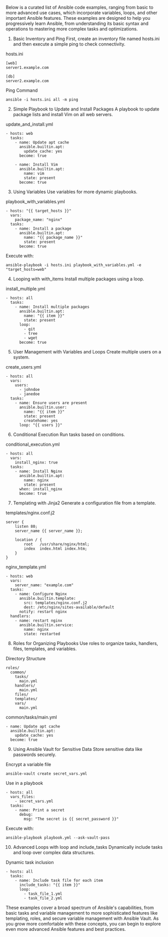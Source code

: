Below is a curated list of Ansible code examples, ranging from basic to more advanced use cases, which incorporate variables, loops, and other important Ansible features. These examples are designed to help you progressively learn Ansible, from understanding its basic syntax and operations to mastering more complex tasks and optimizations.

1. Basic Inventory and Ping
First, create an inventory file named hosts.ini and then execute a simple ping to check connectivity.

hosts.ini

```
[web]
server1.example.com

[db]
server2.example.com
```

Ping Command

```
ansible -i hosts.ini all -m ping
```

2. Simple Playbook to Update and Install Packages
A playbook to update package lists and install Vim on all web servers.

update_and_install.yml

```
- hosts: web
  tasks:
    - name: Update apt cache
      ansible.builtin.apt:
        update_cache: yes
      become: true

    - name: Install Vim
      ansible.builtin.apt:
        name: vim
        state: present
      become: true
```

3. Using Variables
Use variables for more dynamic playbooks.

playbook_with_variables.yml

```
- hosts: "{{ target_hosts }}"
  vars:
    package_name: "nginx"
  tasks:
    - name: Install a package
      ansible.builtin.apt:
        name: "{{ package_name }}"
        state: present
      become: true
```

Execute with:

```
ansible-playbook -i hosts.ini playbook_with_variables.yml -e "target_hosts=web"
```

4. Looping with with_items
Install multiple packages using a loop.

install_multiple.yml

```
- hosts: all
  tasks:
    - name: Install multiple packages
      ansible.builtin.apt:
        name: "{{ item }}"
        state: present
      loop:
        - git
        - tree
        - wget
      become: true
```


5. User Management with Variables and Loops
Create multiple users on a system.

create_users.yml

```
- hosts: all
  vars:
    users:
      - johndoe
      - janedoe
  tasks:
    - name: Ensure users are present
      ansible.builtin.user:
        name: "{{ item }}"
        state: present
        createhome: yes
      loop: "{{ users }}"
```

6. Conditional Execution
Run tasks based on conditions.

conditional_execution.yml

```
- hosts: all
  vars:
    install_nginx: true
  tasks:
    - name: Install Nginx
      ansible.builtin.apt:
        name: nginx
        state: present
      when: install_nginx
      become: true
```

7. Templating with Jinja2
Generate a configuration file from a template.

templates/nginx.conf.j2

```
server {
    listen 80;
    server_name {{ server_name }};

    location / {
        root   /usr/share/nginx/html;
        index  index.html index.htm;
    }
}
```

nginx_template.yml

```
- hosts: web
  vars:
    server_name: "example.com"
  tasks:
    - name: Configure Nginx
      ansible.builtin.template:
        src: templates/nginx.conf.j2
        dest: /etc/nginx/sites-available/default
      notify: restart nginx
  handlers:
    - name: restart nginx
      ansible.builtin.service:
        name: nginx
        state: restarted
```

8. Roles for Organizing Playbooks
Use roles to organize tasks, handlers, files, templates, and variables.

Directory Structure

```
roles/
  common/
    tasks/
      main.yml
    handlers/
      main.yml
    files/
    templates/
    vars/
      main.yml
```

common/tasks/main.yml

```
- name: Update apt cache
  ansible.builtin.apt:
    update_cache: yes
  become: true
```

9. Using Ansible Vault for Sensitive Data
Store sensitive data like passwords securely.

Encrypt a variable file

```
ansible-vault create secret_vars.yml
```

Use in a playbook

```
- hosts: all
  vars_files:
    - secret_vars.yml
  tasks:
    - name: Print a secret
      debug:
        msg: "The secret is {{ secret_password }}"
```

Execute with:

```
ansible-playbook playbook.yml --ask-vault-pass
```

10. Advanced Loops with loop and include_tasks
Dynamically include tasks and loop over complex data structures.

Dynamic task inclusion

```
- hosts: all
  tasks:
    - name: Include task file for each item
      include_tasks: "{{ item }}"
      loop:
        - task_file_1.yml
        - task_file_2.yml
```

These examples cover a broad spectrum of Ansible's capabilities, from basic tasks and variable management to more sophisticated features like templating, roles, and secure variable management with Ansible Vault. As you grow more comfortable with these concepts, you can begin to explore even more advanced Ansible features and best practices.







